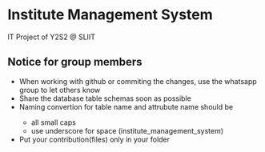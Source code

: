 <h1>Institute Management System</h1>
IT Project of Y2S2 @ SLIIT

<h2>Notice for group members</h2>
    <ul>
      <li>When working with github or commiting the changes, use the whatsapp group to let others know </li>
      <li>Share the database table schemas soon as possible</li>
      <li> Naming convertion for table name and attrubute name should be </li>
        <ul>
            <li> all small caps </li>
            <li> use underscore for space (institute_management_system)</li>
       </ul>
        <li>Put your contribution(files) only in your folder</li>
    </ul>
